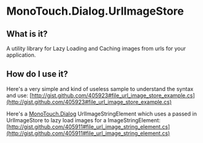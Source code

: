 MonoTouch.Dialog.UrlImageStore
==============================

What is it?
-----------
A utility library for Lazy Loading and Caching images from urls for your application.

How do I use it?
----------------
Here's a very simple and kind of useless sample to understand the syntax and use:
[http://gist.github.com/405923#file_url_image_store_example.cs](http://gist.github.com/405923#file_url_image_store_example.cs)

Here's a [MonoTouch.Dialog](http://github.com/migueldeicaza/MonoTouch.Dialog) UrlImageStringElement which uses a passed in UrlImageStore to lazy load images for a ImageStringElement:
[http://gist.github.com/405911#file_url_image_string_element.cs](http://gist.github.com/405911#file_url_image_string_element.cs)
